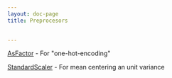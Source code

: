 ```yaml
---
layout: doc-page
title: Preprocesors

    
---
```


[AsFactor](AsFactor.html) - For "one-hot-encoding"

[StandardScaler](StandardScaler.html) - For mean centering an unit variance